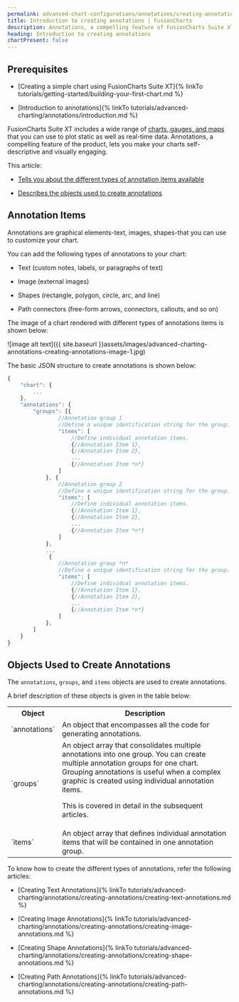 ```yaml
---
permalink: advanced-chart-configurations/annotations/creating-annotations/introduction.html
title: Introduction to creating annotations | FusionCharts
description: Annotations, a compelling feature of FusionCharts Suite XT, lets you make your charts self-descriptive and visually engaging. This article, tells you about the different types of annotation items available and describes the objects used to create annotations.
heading: Introduction to creating annotations
chartPresent: false
---
```


## Prerequisites

* [Creating a simple chart using FusionCharts Suite XT]{% linkTo tutorials/getting-started/building-your-first-chart.md %}

* [Introduction to annotations]{% linkTo tutorials/advanced-charting/annotations/introduction.md %}

FusionCharts Suite XT includes a wide range of [charts, gauges, and maps](http://www.fusioncharts.com/charts/) that you can use to plot static as well as real-time data. Annotations, a compelling feature of the product, lets you make your charts self-descriptive and visually engaging.

This article:

* <a href="{{ site.baseurl }}advanced-chart-configurations/annotations/creating-annotations/introduction.html#annotation-items">Tells you about the different types of annotation items available</a>

* <a href="{{ site.baseurl }}advanced-chart-configurations/annotations/creating-annotations/introduction.html#objects-used-to-create-annotations">Describes the objects used to create annotations</a>

## Annotation Items

Annotations are graphical elements-text, images, shapes-that you can use to customize your chart.

You can add the following types of annotations to your chart:

* Text (custom notes, labels, or paragraphs of text)

* Image (external images)

* Shapes (rectangle, polygon, circle, arc, and line)

* Path connectors (free-form arrows, connectors, callouts, and so on)

The image of a chart rendered with different types of annotations items is shown below:

![image alt text]({{ site.baseurl }}assets/images/advanced-charting-annotations-creating-annotations-image-1.jpg)

The basic JSON structure to create annotations is shown below:

```javascript
{
    "chart": {
        ...
    },
    "annotations": {
        "groups": [{
        		//Annotation group 1
            	//Define a unique identification string for the group.
                "items": [
                	//Define individual annotation items.
                    {//Annotation Item 1},
                    {//Annotation Item 2},
                    ...
                    {//Annotation Item *n*}
                ]
            }, {
            	//Annotation group 2
            	//Define a unique identification string for the group.
                "items": [
                	//Define individual annotation items.
                	{//Annotation Item 1},
                	{//Annotation Item 2},
                	...
                    {//Annotation Item *n*}
                ]
            },
            ...
             {
            	//Annotation group *n*
            	//Define a unique identification string for the group.
                "items": [
                	//Define individual annotation items.
                    {//Annotation Item 1},
                    {//Annotation Item 2},
                    ...
                    {//Annotation Item *n*}
                ]
            },
        ]
    }
}
```

## Objects Used to Create Annotations

The `annotations`, `groups`, and `items` objects are used to create annotations.

A brief description of these objects is given in the table below:

<table>
  <tr>
    <th>Object</th>
    <th>Description</th>
  </tr>
  <tr>
    <td>`annotations`</td>
    <td>An object that encompasses all the code for generating annotations.</td>
  </tr>
  <tr>
    <td>`groups`</td>
    <td>An object array that consolidates multiple annotations into one group. You can create multiple annotation groups for one chart. Grouping annotations is useful when a complex graphic is created using individual annotation items.

This is covered in detail in the subsequent articles.</td>
  </tr>
  <tr>
    <td>`items`</td>
    <td>An object array that defines individual annotation items that will be contained in one annotation group.</td>
  </tr>
</table>


To know how to create the different types of annotations, refer the following articles:

* [Creating Text Annotations]{% linkTo tutorials/advanced-charting/annotations/creating-annotations/creating-text-annotations.md %}

* [Creating Image Annotations]{% linkTo tutorials/advanced-charting/annotations/creating-annotations/creating-image-annotations.md %}

* [Creating Shape Annotations]{% linkTo tutorials/advanced-charting/annotations/creating-annotations/creating-shape-annotations.md %}

* [Creating Path Annotations]{% linkTo tutorials/advanced-charting/annotations/creating-annotations/creating-path-annotations.md %}
